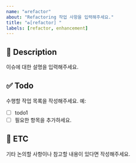 ```yaml
---
name: "♻️refactor"
about: "Refactoring 작업 사항을 입력해주세요."
title: "♻️[refactor] "
labels: [refactor, enhancement]
---
```


## 📌 Description  
이슈에 대한 설명을 입력해주세요.

## ✅ Todo  
수행할 작업 목록을 작성해주세요. 예:  
- [ ] todo1  
- [ ] 필요한 항목을 추가하세요.

## 📎 ETC  
기타 논의할 사항이나 참고할 내용이 있다면 작성해주세요.
